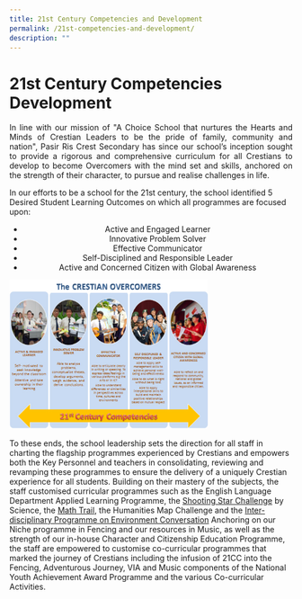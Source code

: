 ```yaml
---
title: 21st Century Competencies and Development
permalink: /21st-competencies-and-development/
description: ""
---
```

<h1>21st Century Competencies  Development</h1>

  

<p align="justify">In line with our mission of "A Choice School that nurtures the Hearts and Minds of Crestian Leaders to be the pride of family, community and nation", Pasir Ris Crest Secondary has since our school’s inception sought to provide a rigorous and comprehensive curriculum for all Crestians to develop to become Overcomers with the mind set and skills, anchored on the strength of their character, to pursue and realise challenges in life.

  

In our efforts to be a school for the 21st century, the school identified 5 Desired Student Learning Outcomes on which all programmes are focused upon:
<ul align="center">
<li>Active and Engaged Learner</li>
<li>Innovative Problem Solver</li>
<li>Effective Communicator</li>
<li>Self-Disciplined and Responsible Leader</li>
<li>Active and Concerned Citizen with Global Awareness</li>
	</ul>
</p>

<img src="/images/21cc_development.jpeg" alt="21cc_development" style="width:70%">
  

To these ends, the school leadership sets the direction for all staff in charting the flagship programmes experienced by Crestians and empowers both the Key Personnel and teachers in consolidating, reviewing and revamping these programmes to ensure the delivery of a uniquely Crestian experience for all students. Building on their mastery of the subjects, the staff customised curricular programmes such as the English Language Department Applied Learning Programme, the <a href="/files/21cc_development/star_challenge.pdf">Shooting Star Challenge</a> by Science, the <a href="/files/21cc_development/math_trail.pdf">Math Trail<a/>, the Humanities Map Challenge and the <a href="/files/21cc_development/inter_disciplinary_programme.pdf">Inter-disciplinary Programme on Environment Conversation</a>
Anchoring on our Niche programme in Fencing and our resources in Music, as well as the strength of our in-house Character and Citizenship Education Programme, the staff are empowered to customise co-curricular programmes that marked the journey of Crestians including the infusion of 21CC into the Fencing, Adventurous Journey, VIA and Music components of the National Youth Achievement Award Programme and the various Co-curricular Activities.